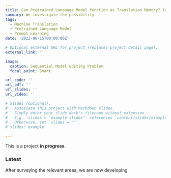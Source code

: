 ```yaml
---
title: Can Pretrained Language Model function as Translation Memory? (Work in progress) 
summary: We investigate the possibility 
tags:
  - Machine Translation
  - Pretrained Language Model
  - Prompt Learning
date: '2022-06-15T00:00:00Z'

# Optional external URL for project (replaces project detail page).
external_link: ''

image:
  caption: Sequential Model Editing Problem
  focal_point: Smart

url_code: ''
url_pdf: ''
url_slides: ''
url_video: ''

# Slides (optional).
#   Associate this project with Markdown slides.
#   Simply enter your slide deck's filename without extension.
#   E.g. `slides = "example-slides"` references `content/slides/example-slides.md`.
#   Otherwise, set `slides = ""`.
# slides: example

---
```

This is a project **in progress**.

### Latest

After surveying the relevant areas, we are now developing 
